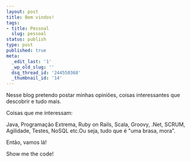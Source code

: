 ```yaml
---
layout: post
title: Bem vindos!
tags:
- title: Pessoal
  slug: pessoal
status: publish
type: post
published: true
meta:
  _edit_last: '1'
  _wp_old_slug: ''
  dsq_thread_id: '244550368'
  _thumbnail_id: '14'
---
```

Nesse blog pretendo postar minhas opiniões, coisas interessantes que descobrir e tudo mais.

Coisas que me interessam:

Java, Programação Extrema, Ruby on Rails, Scala, Groovy, .Net, SCRUM, Agilidade, Testes, NoSQL etc.Ou seja, tudo que é "uma brasa, mora".

Então, vamos lá!

Show me the code!
